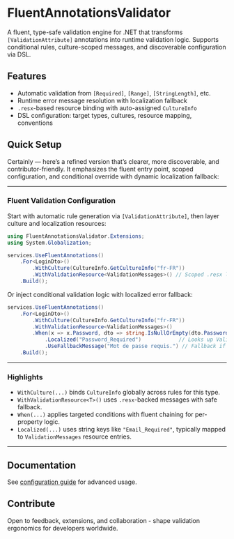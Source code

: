 # FluentAnnotationsValidator

A fluent, type-safe validation engine for .NET that transforms `[ValidationAttribute]` annotations into runtime validation logic. Supports conditional rules, culture-scoped messages, and discoverable configuration via DSL.

## Features

- Automatic validation from `[Required]`, `[Range]`, `[StringLength]`, etc.
- Runtime error message resolution with localization fallback
- `.resx`-based resource binding with auto-assigned `CultureInfo`
- DSL configuration: target types, cultures, resource mapping, conventions

## Quick Setup
Certainly — here’s a refined version that’s clearer, more discoverable, and contributor-friendly. It emphasizes the fluent entry point, scoped configuration, and conditional override with dynamic localization fallback:

---

### Fluent Validation Configuration

Start with automatic rule generation via `[ValidationAttribute]`, then layer culture and localization resources:

```csharp
using FluentAnnotationsValidator.Extensions;
using System.Globalization;

services.UseFluentAnnotations()
    .For<LoginDto>()
        .WithCulture(CultureInfo.GetCultureInfo("fr-FR"))
        .WithValidationResource<ValidationMessages>() // Scoped .resx lookup
    .Build();
```

Or inject conditional validation logic with localized error fallback:

```csharp
services.UseFluentAnnotations()
    .For<LoginDto>()
        .WithCulture(CultureInfo.GetCultureInfo("fr-FR"))
        .WithValidationResource<ValidationMessages>()
        .When(x => x.Password, dto => string.IsNullOrEmpty(dto.Password))
            .Localized("Password_Required")            // Looks up ValidationMessages.Password_Required
            .UseFallbackMessage("Mot de passe requis.") // Fallback if resource key is missing
    .Build();
```

---

### Highlights

- `WithCulture(...)` binds `CultureInfo` globally across rules for this type.
- `WithValidationResource<T>()` uses `.resx`-backed messages with safe fallback.
- `When(...)` applies targeted conditions with fluent chaining for per-property logic.
- `Localized(...)` uses string keys like `"Email_Required"`, typically mapped to `ValidationMessages` resource entries.

---

## Documentation

See [configuration guide](https://github.com/bigabdoul/fluent-annotations-validator/blob/main/docs/configuration/fluent.md) for advanced usage.

## Contribute

Open to feedback, extensions, and collaboration - shape validation ergonomics for developers worldwide.
